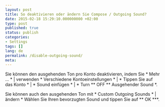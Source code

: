 ```yaml
---
layout: post
title: So deaktivieren oder ändern Sie Compose / Outgoing Sound?
date: 2015-02-18 15:29:10.000000000 +02:00
type: post
published: true
status: publish
categories:
- Settings
tags: []
lang: de
permalink: /disable-outgoing-sound/
meta:
---
```


Sie können den ausgehenden Ton pro Konto deaktivieren, indem Sie * Mehr ... * \| verwenden * Verschiedene Kontoeinstellungen * \| * Tippen Sie auf das Konto * \| * Sound einfügen * \| * Turn ** OFF ** Ausgehender Sound *.

Sie können auch den ausgehenden Ton mit * Custom Outgoing Sounds * \| ändern * Wählen Sie Ihren bevorzugten Sound und tippen Sie auf ** OK ***.
